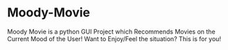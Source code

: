 # Moody-Movie
Moody Movie is a python GUI Project which Recommends Movies on the Current Mood of the User! Want to Enjoy/Feel the situation? This is for you!
